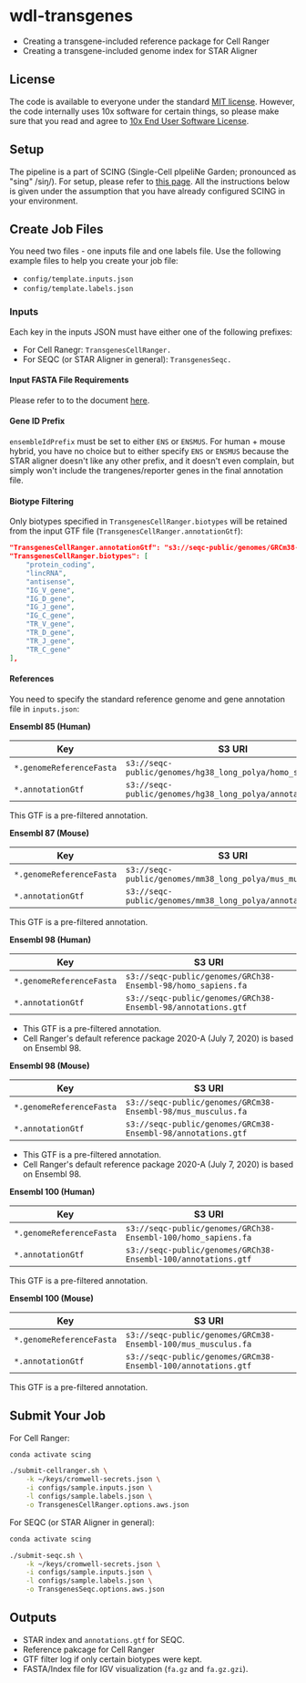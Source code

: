 # wdl-transgenes

- Creating a transgene-included reference package for Cell Ranger
- Creating a transgene-included genome index for STAR Aligner

## License

The code is available to everyone under the standard [MIT license](./LICENSE). However, the code internally uses 10x software for certain things, so please make sure that you read and agree to [10x End User Software License](https://www.10xgenomics.com/end-user-software-license-agreement).

## Setup

The pipeline is a part of SCING (Single-Cell pIpeliNe Garden; pronounced as "sing" /siŋ/). For setup, please refer to [this page](https://github.com/hisplan/scing). All the instructions below is given under the assumption that you have already configured SCING in your environment.

## Create Job Files

You need two files - one inputs file and one labels file. Use the following example files to help you create your job file:

- `config/template.inputs.json`
- `config/template.labels.json`

### Inputs

Each key in the inputs JSON must have either one of the following prefixes:

- For Cell Ranegr: `TransgenesCellRanger.`
- For SEQC (or STAR Aligner in general): `TransgenesSeqc.`

#### Input FASTA File Requirements

Please refer to to the document [here](./docs/user-instructions.md).

#### Gene ID Prefix

`ensembleIdPrefix` must be set to either `ENS` or `ENSMUS`. For human + mouse hybrid, you have no choice but to either specify `ENS` or `ENSMUS` because the STAR aligner doesn't like any other prefix, and it doesn't even complain, but simply won't include the trangenes/reporter genes in the final annotation file.

#### Biotype Filtering

Only biotypes specified in `TransgenesCellRanger.biotypes` will be retained from the input GTF file (`TransgenesCellRanger.annotationGtf`):

```json
"TransgenesCellRanger.annotationGtf": "s3://seqc-public/genomes/GRCm38-Ensembl-98/annotations.gtf",
"TransgenesCellRanger.biotypes": [
    "protein_coding",
    "lincRNA",
    "antisense",
    "IG_V_gene",
    "IG_D_gene",
    "IG_J_gene",
    "IG_C_gene",
    "TR_V_gene",
    "TR_D_gene",
    "TR_J_gene",
    "TR_C_gene"
],
```

#### References

You need to specify the standard reference genome and gene annotation file in `inputs.json`:

**Ensembl 85 (Human)**

Key                       | S3 URI
------------------------- | --------------------------------------------------------------
`*.genomeReferenceFasta`  | `s3://seqc-public/genomes/hg38_long_polya/homo_sapiens.fa`
`*.annotationGtf`         | `s3://seqc-public/genomes/hg38_long_polya/annotations.gtf`

This GTF is a pre-filtered annotation.

**Ensembl 87 (Mouse)**

Key                       | S3 URI
------------------------- | --------------------------------------------------------------
`*.genomeReferenceFasta`  | `s3://seqc-public/genomes/mm38_long_polya/mus_musculus.fa`
`*.annotationGtf`         | `s3://seqc-public/genomes/mm38_long_polya/annotations.gtf`

This GTF is a pre-filtered annotation.

**Ensembl 98 (Human)**

Key                       | S3 URI
------------------------- | --------------------------------------------------------------
`*.genomeReferenceFasta`  | `s3://seqc-public/genomes/GRCh38-Ensembl-98/homo_sapiens.fa`
`*.annotationGtf`         | `s3://seqc-public/genomes/GRCh38-Ensembl-98/annotations.gtf`

- This GTF is a pre-filtered annotation.
- Cell Ranger's default reference package 2020-A (July 7, 2020) is based on Ensembl 98.

**Ensembl 98 (Mouse)**

Key                       | S3 URI
------------------------- | --------------------------------------------------------------
`*.genomeReferenceFasta`  | `s3://seqc-public/genomes/GRCm38-Ensembl-98/mus_musculus.fa`
`*.annotationGtf`         | `s3://seqc-public/genomes/GRCm38-Ensembl-98/annotations.gtf`

- This GTF is a pre-filtered annotation.
- Cell Ranger's default reference package 2020-A (July 7, 2020) is based on Ensembl 98.

**Ensembl 100 (Human)**

Key                       | S3 URI
------------------------- | --------------------------------------------------------------
`*.genomeReferenceFasta`  | `s3://seqc-public/genomes/GRCh38-Ensembl-100/homo_sapiens.fa`
`*.annotationGtf`         | `s3://seqc-public/genomes/GRCh38-Ensembl-100/annotations.gtf`

This GTF is a pre-filtered annotation.

**Ensembl 100 (Mouse)**

Key                       | S3 URI
------------------------- | --------------------------------------------------------------
`*.genomeReferenceFasta`  | `s3://seqc-public/genomes/GRCm38-Ensembl-100/mus_musculus.fa`
`*.annotationGtf`         | `s3://seqc-public/genomes/GRCm38-Ensembl-100/annotations.gtf`

This GTF is a pre-filtered annotation.

## Submit Your Job

For Cell Ranger:

```bash
conda activate scing

./submit-cellranger.sh \
    -k ~/keys/cromwell-secrets.json \
    -i configs/sample.inputs.json \
    -l configs/sample.labels.json \
    -o TransgenesCellRanger.options.aws.json
```

For SEQC (or STAR Aligner in general):

```bash
conda activate scing

./submit-seqc.sh \
    -k ~/keys/cromwell-secrets.json \
    -i configs/sample.inputs.json \
    -l configs/sample.labels.json \
    -o TransgenesSeqc.options.aws.json
```

## Outputs

- STAR index and `annotations.gtf` for SEQC.
- Reference pakcage for Cell Ranger
- GTF filter log if only certain biotypes were kept.
- FASTA/Index file for IGV visualization (`fa.gz` and `fa.gz.gzi`).
